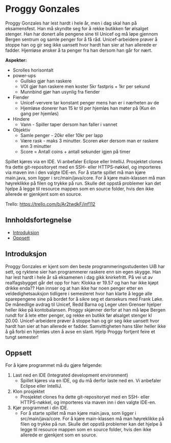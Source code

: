 # Proggy Gonzales

Proggy Gonzales har lest hardt i hele år, men i dag skal han på eksamensfest. Han må skyndte seg for å rekke butikken før ølsalget stenger. Han har donert alle pengene sine til Unicef og må løpe gjennom Bergen sentrum og samle penger for å få råd. Unicef-arbeidere prøver å stoppe han og gir seg ikke uansett hvor hardt han sier at han allerede er fadder. Hjemløse ønsker å ta penger fra han dersom han går for nært.

**Aspekter:**
- Scrolles horisontalt 
- power-ups 
    * Gullsko gjør han raskere
    * VOI gjør han raskere men koster 5kr fastpris + 1kr per sekund
    * Munnbind gjør han usynlig fra fiender
- Fiender
    * Unicef-ververe tar konstant penger mens han er i nærheten av de
    * Hjemløse donerer han 15 kr til per hjemløs han møter på (Kun én gang per hjemløs)
- Hindere
    * Vann - Spiller taper dersom han faller i vannet
- Objektiv
    * Samle penger - 20kr eller 10kr per lapp
    * Være rask - maks 3 minutter. Scoren øker dersom man er raskere enn 3 minutter
    * Score = Antall coins + antall sekunder igjen på timer

Spillet kjøres via en IDE. Vi anbefaler Eclipse eller IntelliJ. Prosjektet clones fra dette git-repositoryet med en SSH- eller HTTPS-nøkkel, og importeres via maven inn i den valgte IDE-en. For å starte spillet må man kjøre main.java, som ligger i src/main/java/core. For å kjøre main-klassen må man høyreklikke på filen og trykke på run.
Skulle det oppstå problemer kan det hjelpe å legge til resource mappen som en source folder, hvis den ikke allerede er gjenkjent som en source.

Trello: https://trello.com/b/Ar2twdkF/inf112

## Innholdsfortegnelse
-   [Introduksjon](#introduksjon)
-   [Oppsett](#oppsett)


## Introduksjon
Proggy Gonzales er kjent som den beste programmeringsstudenten UiB har sett, og ryktene sier han programmerer raskere enn sin egen skygge. Han har lest hardt i hele år så eksamenen i dag gikk knirkefritt. På vei ut av realfagsbygget går det opp for han: Klokka er 19.57 og han har ikke kjøpt drikke enda?? Han innser og at han ikke har noen penger etter en veldedighetsauksjon tidligere i semesteret hvor han klarte å legge alle sparepengene sine på bordet for å sikre seg et dansekurs med Frank Løke. De månedlige avdrag til Unicef, Redd Barna og Leger uten Grenser hjelper heller ikke på kontobalansen. Proggy skjønner derfor at han må løpe Bergen rundt for å lete etter penger, og rekke en butikk før ølsalget stenger kl 20.00. Unicef-arbeidere prøver å stoppe han og gir seg ikke uansett hvor hardt han sier at han allerede er fadder. Samvittigheten hans tåler heller ikke å gå forbi en hjemløs uten å avse en slant. Hjelp Proggy fortjent feire et tungt semester!


## Oppsett
For å kjøre programmet må du gjøre følgende: 

1. Last ned en IDE (Integrated development environment)
    * Spillet kjøres via en IDE, og du må derfor laste ned en. Vi anbefaler Eclipse eller IntelliJ. 
2. Klon prosjektet 
    * Prosjektet clones fra dette git-repositoryet med en SSH- eller HTTPS-nøkkel, og importeres via maven inn i den valgte IDE-en. 
3. Kjør programmet i din IDE. 
    * For å starte spillet må man kjøre main.java, som ligger i src/main/java/core. For å kjøre main-klassen må man høyreklikke på filen og trykke på run.
Skulle det oppstå problemer kan det hjelpe å legge til resource mappen som en source folder, hvis den ikke allerede er gjenkjent som en source.


